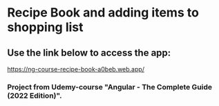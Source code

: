 # **Recipe Book and adding items to shopping list**

## Use the link below to access the app:
https://ng-course-recipe-book-a0beb.web.app/

### Project from Udemy-course "Angular - The Complete Guide (2022 Edition)".

